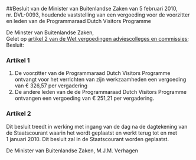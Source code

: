 <meta http-equiv='Content-Type' content='text/html; charset=utf-8' />

##Besluit van de Minister van Buitenlandse Zaken van 5 februari 2010, nr. DVL-0093, houdende vaststelling van een vergoeding voor de voorzitter en leden van de Programmaraad Dutch Visitors Programme

De Minster van Buitenlandse Zaken,  
Gelet op [artikel 2 van de Wet vergoedingen adviescolleges en commissies](../../../../../../../../../../../wet/wet/vergoedingen/adviescolleges/en/commissies/BWBR0024775/README.md);
Besluit:    

### Artikel  1  

1.  De voorzitter van de Programmaraad Dutch Visitors Programme ontvangt voor het verrichten van zijn werkzaamheden een vergoeding van € 326,57 per vergadering   
2.  De andere leden van de de Programmaraad Dutch Visitors Programme ontvangen een vergoeding van € 251,21 per vergadering.  

### Artikel  2  

Dit besluit treedt in werking met ingang van de dag na de dagtekening van de Staatscourant waarin het wordt geplaatst en werkt terug tot en met 1 januari 2010. 
Dit besluit zal in de Staatscourant worden geplaatst.  

De 
Minister van Buitenlandse Zaken, 
M.J.M. Verhagen     
